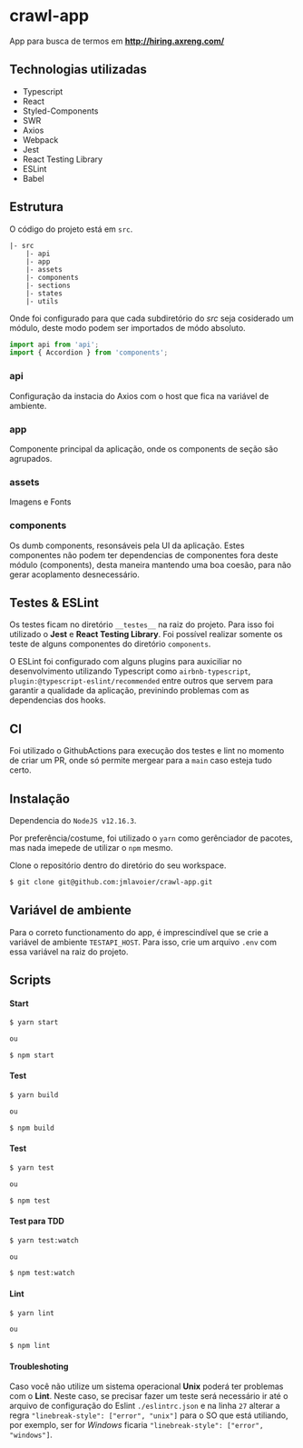 # crawl-app
App para busca de termos em **http://hiring.axreng.com/**

## Technologias utilizadas

- Typescript
- React
- Styled-Components
- SWR
- Axios
- Webpack
- Jest
- React Testing Library
- ESLint
- Babel

## Estrutura

O código do projeto está em `src`.  

```
|- src
    |- api
    |- app
    |- assets
    |- components
    |- sections
    |- states
    |- utils
```

Onde foi configurado para que cada subdiretório do *src* seja cosiderado um módulo, deste modo podem ser importados de módo absoluto.

```ts
import api from 'api';
import { Accordion } from 'components';
```

### api

Configuração da instacia do Axios com o host que fica na variável de ambiente. 

### app

Componente principal da aplicação, onde os components de seção são agrupados. 

### assets

Imagens e Fonts

### components

Os dumb components, resonsáveis pela UI da aplicação. Estes componentes não podem ter dependencias de componentes fora deste módulo (components), desta maneira mantendo uma boa coesão, para não gerar acoplamento desnecessário. 

## Testes & ESLint

Os testes ficam no diretório `__testes__` na raiz do projeto. Para isso foi utilizado o **Jest** e **React Testing Library**. Foi possível realizar somente os teste de alguns componentes do diretório `components`. 

O ESLint foi configurado com alguns plugins para auxiciliar no desenvolvimento utilizando Typescript como `airbnb-typescript`, `plugin:@typescript-eslint/recommended` entre outros que servem para garantir a qualidade da aplicação, previnindo problemas com as dependencias dos hooks.

## CI

Foi utilizado o GithubActions para execução dos testes e lint no momento de criar um PR, onde só permite mergear para a `main` caso esteja tudo certo.

## Instalação

Dependencia do `NodeJS v12.16.3`.

Por preferência/costume, foi utilizado o `yarn` como gerênciador de pacotes, mas nada imepede de utilizar o `npm` mesmo.

Clone o repositório dentro do diretório do seu workspace. 
```bash
$ git clone git@github.com:jmlavoier/crawl-app.git
```

## Variável de ambiente

Para o correto functionamento do app, é imprescindível que se crie a variável de ambiente `TESTAPI_HOST`. Para isso, crie um arquivo `.env` com essa variável na raiz do projeto.

## Scripts

#### Start

```bash
$ yarn start

ou 

$ npm start
```

#### Test

```bash
$ yarn build

ou 

$ npm build
```

#### Test

```bash
$ yarn test

ou 

$ npm test
```

#### Test para TDD

```bash
$ yarn test:watch

ou 

$ npm test:watch
```

#### Lint

```bash
$ yarn lint

ou 

$ npm lint
```

#### Troubleshoting

Caso você não utilize um sistema operacional **Unix** poderá ter problemas com o **Lint**. Neste caso, se precisar fazer um teste será necessário ir até o arquivo de configuração do Eslint `./eslintrc.json` e na linha `27` alterar a regra `"linebreak-style": ["error", "unix"]` para o SO que está utiliando, por exemplo, ser for *Windows* ficaria `"linebreak-style": ["error", "windows"]`.